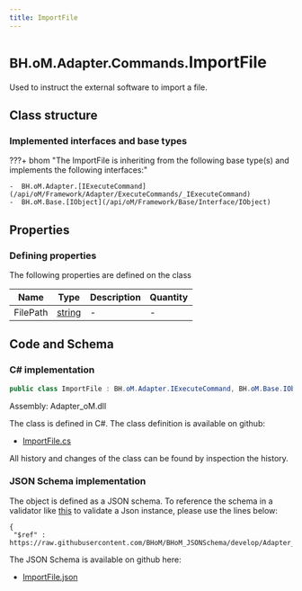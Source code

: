 ```yaml
---
title: ImportFile
---
```


# <small>BH.oM.Adapter.Commands.</small>**ImportFile**

Used to instruct the external software to import a file.

## Class structure

### Implemented interfaces and base types

???+ bhom "The ImportFile is inheriting from the following base type(s) and implements the following interfaces:"

    -  BH.oM.Adapter.[IExecuteCommand](/api/oM/Framework/Adapter/ExecuteCommands/_IExecuteCommand)
    -  BH.oM.Base.[IObject](/api/oM/Framework/Base/Interface/IObject)


## Properties



### Defining properties

The following properties are defined on the class

| Name             | Type             | Description      | Quantity         |
|------------------|------------------|------------------|------------------|
| FilePath | [string](https://learn.microsoft.com/en-us/dotnet/api/System.String?view=netstandard-2.0) | - | - |


## Code and Schema

### C# implementation

``` C# title="C#"
public class ImportFile : BH.oM.Adapter.IExecuteCommand, BH.oM.Base.IObject
```

Assembly: Adapter_oM.dll

The class is defined in C#. The class definition is available on github:

- [ImportFile.cs](https://github.com/BHoM/BHoM_Adapter/blob/develop/Adapter_oM/ExecuteCommands\Import.cs)

All history and changes of the class can be found by inspection the history.
### JSON Schema implementation

The object is defined as a JSON schema. To reference the schema in a validator like [this](https://www.jsonschemavalidator.net/) to validate a Json instance, please use the lines below:

``` { .json .copy .select } title="JSON Schema"
{
 "$ref" : https://raw.githubusercontent.com/BHoM/BHoM_JSONSchema/develop/Adapter_oM/Commands/ImportFile.json}
```

The JSON Schema is available on github here:

- [ImportFile.json](https://github.com/BHoM/BHoM_JSONSchema/blob/develop/Adapter_oM/Commands/ImportFile.json)
